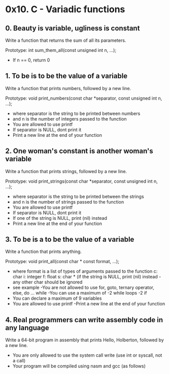 # 0x10. C - Variadic functions

## 0. Beauty is variable, ugliness is constant
Write a function that returns the sum of all its parameters.

Prototype: int sum_them_all(const unsigned int n, ...);
- If n == 0, return 0

## 1. To be is to be the value of a variable
Write a function that prints numbers, followed by a new line.

Prototype: void print_numbers(const char *separator, const unsigned int n, ...);
- where separator is the string to be printed between numbers
- and n is the number of integers passed to the function
- You are allowed to use printf
- If separator is NULL, dont print it
- Print a new line at the end of your function

## 2. One woman's constant is another woman's variable
Write a function that prints strings, followed by a new line.

Prototype: void print_strings(const char *separator, const unsigned int n, ...);
- where separator is the string to be printed between the strings
- and n is the number of strings passed to the function
- You are allowed to use printf
- If separator is NULL, dont print it
- If one of the string is NULL, print (nil) instead
- Print a new line at the end of your function

## 3. To be is a to be the value of a variable
Write a function that prints anything.

Prototype: void print_all(const char * const format, ...);
- where format is a list of types of arguments passed to the function
c: char
i: integer
f: float
s: char * (if the string is NULL, print (nil) instead
 -any other char should be ignored
- see example
 -You are not allowed to use for, goto, ternary operator, else, do ... while
 -You can use a maximum of
 -2 while loops
 -2 if
- You can declare a maximum of 9 variables
- You are allowed to use printf
 -Print a new line at the end of your function

## 4. Real programmers can write assembly code in any language
Write a 64-bit program in assembly that prints Hello, Holberton, followed by a new line.

- You are only allowed to use the system call write (use int or syscall, not a call)
- Your program will be compiled using nasm and gcc (as follows)